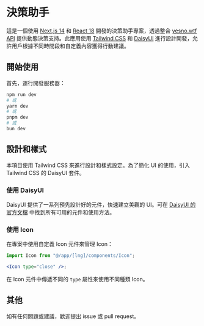# 決策助手

這是一個使用 [Next.js 14](https://nextjs.org/blog/next-14) 和 [React 18](https://reactjs.org/blog/2022/03/29/react-v18.html) 開發的決策助手專案，透過整合 [yesno.wtf API](https://yesno.wtf/api) 提供動態決策支持。此應用使用 [Tailwind CSS](https://tailwindcss.com/docs/installation) 和 [DaisyUI](https://daisyui.com) 進行設計開發，允許用戶根據不同時間段和自定義內容獲得行動建議。

## 開始使用

首先，運行開發服務器：

```bash
npm run dev
# 或
yarn dev
# 或
pnpm dev
# 或
bun dev
```

## 設計和樣式

本項目使用 Tailwind CSS 來進行設計和樣式設定。為了簡化 UI 的使用，引入 Tailwind CSS 的 DaisyUI 套件。

### 使用 DaisyUI

DaisyUI 提供了一系列預先設計好的元件，快速建立美觀的 UI。可在 [DaisyUI 的官方文檔](https://daisyui.com) 中找到所有可用的元件和使用方法。

### 使用 Icon

在專案中使用自定義 Icon 元件來管理 Icon：

```jsx
import Icon from "@/app/[lng]/components/Icon";

<Icon type="close" />;
```

在 Icon 元件中傳遞不同的 `type` 屬性來使用不同種類 Icon。

## 其他

如有任何問題或建議，歡迎提出 issue 或 pull request。

